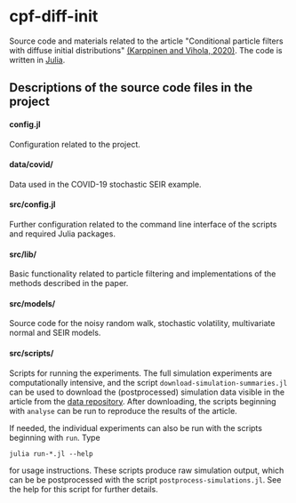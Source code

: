 # cpf-diff-init
Source code and materials related to the article "Conditional particle filters with diffuse initial distributions" [(Karppinen and Vihola, 2020)][arxiv].
The code is written in [Julia].

## Descriptions of the source code files in the project

#### config.jl
Configuration related to the project.

#### data/covid/
Data used in the COVID-19 stochastic SEIR example.

#### src/config.jl
Further configuration related to the command line interface of the scripts and required Julia packages.

#### src/lib/
Basic functionality related to particle filtering and implementations of the methods 
described in the paper.

#### src/models/
Source code for the noisy random walk, stochastic volatility, multivariate normal and SEIR models.

#### src/scripts/
Scripts for running the experiments.
The full simulation experiments are computationally intensive, and the script `download-simulation-summaries.jl` can be used to download the (postprocessed) simulation data visible in the article from the [data repository][data-repo].
After downloading, the scripts beginning with `analyse` can be run to reproduce the results of the article.

If needed, the individual experiments can also be run with the scripts beginning with `run`.
Type 
```
julia run-*.jl --help
```
for usage instructions.
These scripts produce raw simulation output, which can be be postprocessed with the script `postprocess-simulations.jl`. 
See the help for this script for further details.

[julia]: https://julialang.org/
[data-repo]: https://nextcloud.jyu.fi/index.php/s/zjeiwDoxaegGcRe
[arxiv]: https://arxiv.org/abs/2006.14877